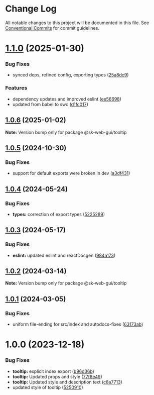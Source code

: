 # Change Log

All notable changes to this project will be documented in this file.
See [Conventional Commits](https://conventionalcommits.org) for commit guidelines.

# [1.1.0](https://github.com/Sundsvallskommun/web-shared-components/compare/@sk-web-gui/tooltip@1.0.6...@sk-web-gui/tooltip@1.1.0) (2025-01-30)

### Bug Fixes

- synced deps, refined config, exporting types ([25a8dc9](https://github.com/Sundsvallskommun/web-shared-components/commit/25a8dc9b32bf94ab65782cb26e230514f9224468))

### Features

- dependency updates and improved eslint ([ee56698](https://github.com/Sundsvallskommun/web-shared-components/commit/ee56698550bd45c1711eba643042cb6379ebd8f6))
- updated from babel to swc ([d1fc017](https://github.com/Sundsvallskommun/web-shared-components/commit/d1fc01761ba14f93d93b272ff802267ff86efbdc))

## [1.0.6](https://github.com/Sundsvallskommun/web-shared-components/compare/@sk-web-gui/tooltip@1.0.5...@sk-web-gui/tooltip@1.0.6) (2025-01-02)

**Note:** Version bump only for package @sk-web-gui/tooltip

## [1.0.5](https://github.com/Sundsvallskommun/web-shared-components/compare/@sk-web-gui/tooltip@1.0.4...@sk-web-gui/tooltip@1.0.5) (2024-10-30)

### Bug Fixes

- support for default exports were broken in dev ([a3df431](https://github.com/Sundsvallskommun/web-shared-components/commit/a3df431658d2e7650bd14b94ca18af797065bea3))

## [1.0.4](https://github.com/Sundsvallskommun/web-shared-components/compare/@sk-web-gui/tooltip@1.0.3...@sk-web-gui/tooltip@1.0.4) (2024-05-24)

### Bug Fixes

- **types:** correction of export types ([5225289](https://github.com/Sundsvallskommun/web-shared-components/commit/52252890b4206faa9bc70111e75f1ef818e0d8fe))

## [1.0.3](https://github.com/Sundsvallskommun/web-shared-components/compare/@sk-web-gui/tooltip@1.0.2...@sk-web-gui/tooltip@1.0.3) (2024-05-17)

### Bug Fixes

- **eslint:** updated eslint and reactDocgen ([984a173](https://github.com/Sundsvallskommun/web-shared-components/commit/984a17371f052a0cbe23d01fd31722f0fa2a56eb))

## [1.0.2](https://github.com/Sundsvallskommun/web-shared-components/compare/@sk-web-gui/tooltip@1.0.1...@sk-web-gui/tooltip@1.0.2) (2024-03-14)

**Note:** Version bump only for package @sk-web-gui/tooltip

## [1.0.1](https://github.com/Sundsvallskommun/web-shared-components/compare/@sk-web-gui/tooltip@1.0.0...@sk-web-gui/tooltip@1.0.1) (2024-03-05)

### Bug Fixes

- uniform file-ending for src/index and autodocs-fixes ([63173ab](https://github.com/Sundsvallskommun/web-shared-components/commit/63173ab9474b4cb3bc97da6b780bdfb4ae65990c))

# 1.0.0 (2023-12-18)

### Bug Fixes

- **tooltip:** explicit index export ([b96d36b](https://github.com/Sundsvallskommun/web-shared-components/commit/b96d36beb916c7e6e3997154f6385831f064d7ae))
- **tooltip:** Updated props and style ([77f8e49](https://github.com/Sundsvallskommun/web-shared-components/commit/77f8e495e2f49657ee7f3a8cb7fc48db348694ea))
- **tooltip:** Updated style and description text ([c8a7713](https://github.com/Sundsvallskommun/web-shared-components/commit/c8a77137bf6e3e109ee989725cbb145e1a773f3d))
- updated style of tooltip ([5250910](https://github.com/Sundsvallskommun/web-shared-components/commit/5250910fc5fc8f075121ce88f458ed4dc526e15d))
